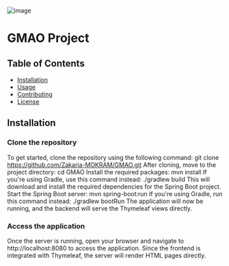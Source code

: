![image](https://github.com/user-attachments/assets/12d5b00e-39e1-4210-a36a-4b8db8be12dc)


# GMAO Project

## Table of Contents
- [Installation](#installation)
- [Usage](#usage)
- [Contributing](#contributing)
- [License](#license)

## Installation

### Clone the repository
To get started, clone the repository using the following command:
git clone https://github.com/Zakaria-MOKRAM/GMAO.git
After cloning, move to the project directory:
cd GMAO
Install the required packages:
mvn install
If you're using Gradle, use this command instead:
./gradlew build
This will download and install the required dependencies for the Spring Boot project.
Start the Spring Boot server:
mvn spring-boot:run
If you're using Gradle, run this command instead:
./gradlew bootRun
The application will now be running, and the backend will serve the Thymeleaf views directly.
### Access the application
Once the server is running, open your browser and navigate to http://localhost:8080 to access the application. Since the frontend is integrated with Thymeleaf, the server will render HTML pages directly.


